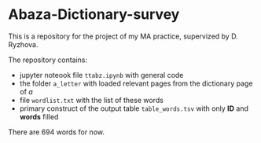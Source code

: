 # Abaza-Dictionary-survey
This is a repository for the project of my MA practice, supervized by D. Ryzhova. 

The repository contains: 
- jupyter noteook file `ttabz.ipynb` with general code
- the folder `a_letter` with loaded relevant pages from the dictionary page of $a$
- file `wordlist.txt` with the list of these words
- primary construct of the output table `table_words.tsv` with only __ID__ and __words__ filled

There are 694 words for now.
